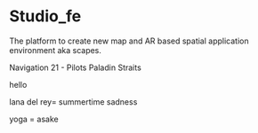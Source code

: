# Studio_fe
The platform to create new map and AR based spatial application environment aka scapes.

Navigation 21 - Pilots
Paladin Straits

hello

lana del rey= summertime sadness

yoga = asake
